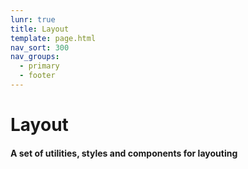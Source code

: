 ```yaml
---
lunr: true
title: Layout
template: page.html
nav_sort: 300
nav_groups:
  - primary
  - footer
---
```


# Layout

#### A set of utilities, styles and components for layouting
